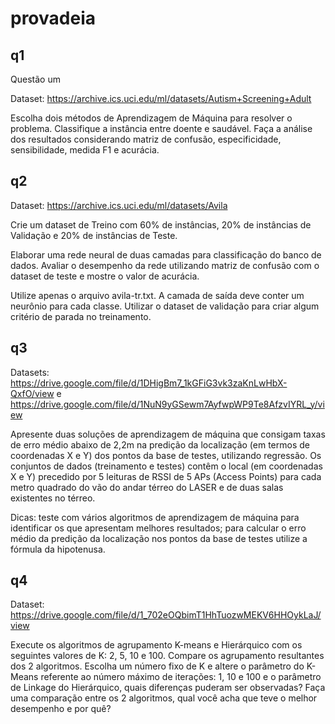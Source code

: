 # provadeia

## q1

Questão um

Dataset: https://archive.ics.uci.edu/ml/datasets/Autism+Screening+Adult

Escolha dois métodos de Aprendizagem de Máquina para resolver o problema. Classifique a instância entre doente e saudável. Faça a análise dos resultados considerando matriz de confusão, especificidade, sensibilidade, medida F1 e acurácia.


## q2

Dataset: https://archive.ics.uci.edu/ml/datasets/Avila

Crie um dataset de Treino com 60% de instâncias, 20% de instâncias de Validação e 20% de instâncias de Teste.  

Elaborar uma rede neural de duas camadas para classificação do banco de dados. Avaliar o desempenho da rede utilizando matriz de confusão com o dataset de teste e mostre o valor de acurácia.

Utilize apenas o arquivo avila-tr.txt. A camada de saída deve conter um neurônio para cada classe. Utilizar o dataset de validação para criar algum critério de parada no treinamento.


## q3

Datasets: https://drive.google.com/file/d/1DHigBm7_1kGFiG3vk3zaKnLwHbX-QxfO/view e https://drive.google.com/file/d/1NuN9yGSewm7AyfwpWP9Te8AfzvIYRL_y/view

Apresente duas soluções de aprendizagem de máquina que consigam taxas de erro
médio abaixo de 2,2m na predição da localização (em termos de coordenadas X e Y)
dos pontos da base de testes, utilizando regressão. Os conjuntos de dados
(treinamento e testes) contêm o local (em coordenadas X e Y) precedido por 5
leituras de RSSI de 5 APs (Access Points) para cada metro quadrado do vão do
andar térreo do LASER e de duas salas existentes no térreo.

Dicas: teste com vários algoritmos de aprendizagem de máquina para identificar os que apresentam melhores resultados; para calcular o erro médio da predição da localização nos pontos da base de testes utilize a fórmula da hipotenusa.


## q4

Dataset: https://drive.google.com/file/d/1_702eOQbimT1HhTuozwMEKV6HHOykLaJ/view

 Execute os algoritmos de agrupamento K-means e Hierárquico com os
seguintes valores de K: 2, 5, 10 e 100. Compare os agrupamento resultantes
dos 2 algoritmos.
 Escolha um número fixo de K e altere o parâmetro do K-Means referente ao
número máximo de iterações: 1, 10 e 100 e o parâmetro de Linkage do
Hierárquico, quais diferenças puderam ser observadas?
 Faça uma comparação entre os 2 algoritmos, qual você acha que teve o
melhor desempenho e por quê?




